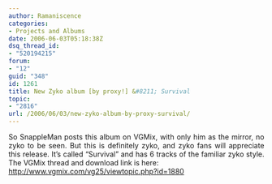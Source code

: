 ```yaml
---
author: Ramaniscence
categories:
- Projects and Albums
date: 2006-06-03T05:18:38Z
dsq_thread_id:
- "520194215"
forum:
- "12"
guid: "348"
id: 1261
title: New Zyko album [by proxy!] &#8211; Survival
topic:
- "2816"
url: /2006/06/03/new-zyko-album-by-proxy-survival/
---
```


<div align="justify">
  So SnappleMan posts this album on VGMix, with only him as the mirror, no zyko to be seen. But this is definitely zyko, and zyko fans will appreciate this release. It&#8217;s called &#8220;Survival&#8221; and has 6 tracks of the familiar zyko style. The VGMix thread and download link is here:<br /><a href="http://www.vgmix.com/vg25/viewtopic.php?id=1880">http://www.vgmix.com/vg25/viewtopic.php?id=1880</a>
</div>